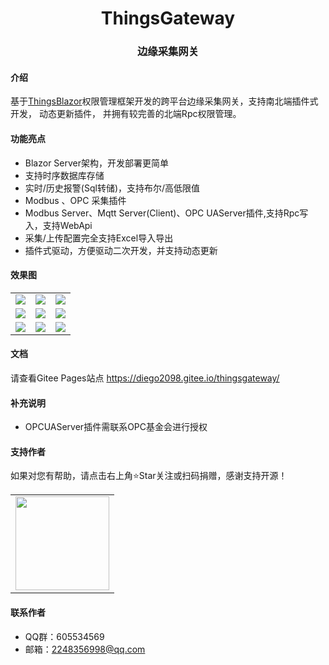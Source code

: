 ﻿<div align="center"><h1 align="center">ThingsGateway</a></h1></div>
<div align="center"><h3 align="center">边缘采集网关</h3></div>

#### 介绍

基于[ThingsBlazor](https://gitee.com/diego2098/ThingsBlazor)权限管理框架开发的跨平台边缘采集网关，支持南北端插件式开发，
动态更新插件，
并拥有较完善的北端Rpc权限管理。


####  功能亮点

- Blazor Server架构，开发部署更简单
- 支持时序数据库存储
- 实时/历史报警(Sql转储)，支持布尔/高低限值
- Modbus 、OPC 采集插件
- Modbus Server、Mqtt Server(Client)、OPC UAServer插件,支持Rpc写入，支持WebApi
- 采集/上传配置完全支持Excel导入导出
- 插件式驱动，方便驱动二次开发，并支持动态更新


####  效果图
 <table>
    <tr>
        <td><img src="https://gitee.com/diego2098/ThingsGateway/raw/master/Image/1.png"/></td>
        <td><img src="https://gitee.com/diego2098/ThingsGateway/raw/master/Image/2.png"/></td>
        <td><img src="https://gitee.com/diego2098/ThingsGateway/raw/master/Image/3.png"/></td>
    </tr>
    <tr>
        <td><img src="https://gitee.com/diego2098/ThingsGateway/raw/master/Image/4.png"/></td>
        <td><img src="https://gitee.com/diego2098/ThingsGateway/raw/master/Image/5.png"/></td>
        <td><img src="https://gitee.com/diego2098/ThingsGateway/raw/master/Image/6.png"/></td>
    </tr>
        <tr>
        <td><img src="https://gitee.com/diego2098/ThingsGateway/raw/master/Image/7.png"/></td>
        <td><img src="https://gitee.com/diego2098/ThingsGateway/raw/master/Image/8.png"/></td>
        <td><img src="https://gitee.com/diego2098/ThingsGateway/raw/master/Image/9.png"/></td>
    </tr>
 </table>


 ####  文档

 请查看Gitee Pages站点 https://diego2098.gitee.io/thingsgateway/

 
#### 补充说明
* OPCUAServer插件需联系OPC基金会进行授权

####  支持作者
 如果对您有帮助，请点击右上角⭐Star关注或扫码捐赠，感谢支持开源！
  <table>
    <tr>
        <td><img height=150 src="https://gitee.com/diego2098/ThingsGateway/raw/master/Image/pay.png"/></td>
    </tr>
 </table>
 

####  联系作者
 * QQ群：605534569
 * 邮箱：2248356998@qq.com